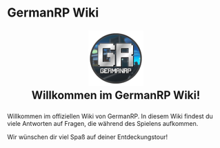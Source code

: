 # GermanRP Wiki

<p align="center" style="font-size: 25px;">
<img src="assets/theme/images/icon.png"/>
<br>
<b> Willkommen im GermanRP Wiki!</b>
</p>

Willkommen im offiziellen Wiki  von GermanRP. In diesem Wiki findest du viele Antworten auf Fragen,
die während des Spielens aufkommen.

Wir wünschen dir viel Spaß auf deiner Entdeckungstour!